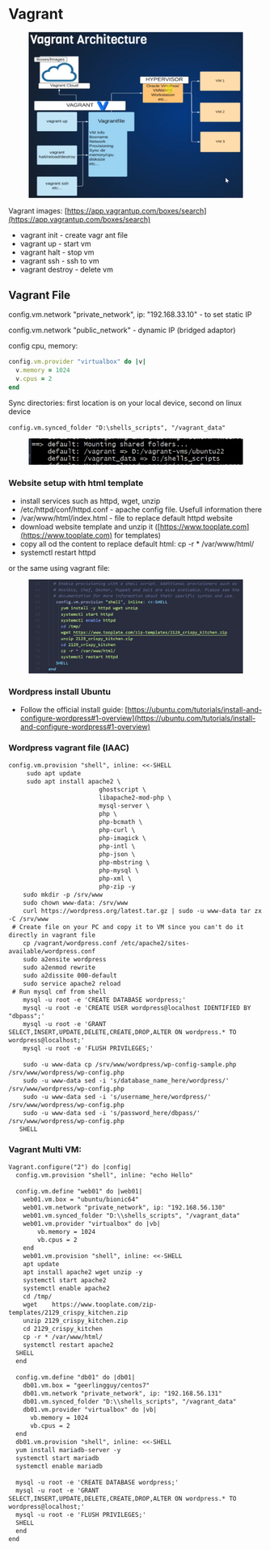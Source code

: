 # Vagrant

<figure><img src=".gitbook/assets/image (1) (1).png" alt=""><figcaption></figcaption></figure>

Vagrant images: [https://app.vagrantup.com/boxes/search](https://app.vagrantup.com/boxes/search)

* vagrant init - create vagr ant file
* vagrant up - start vm
* vagrant halt - stop vm
* vagrant ssh - ssh to vm
* vagrant destroy - delete vm

## Vagrant File

config.vm.network "private\_network", ip: "192.168.33.10" - to set static IP

config.vm.network "public\_network" - dynamic IP (bridged adaptor)

config cpu, memory:

```ruby
config.vm.provider "virtualbox" do |v|
  v.memory = 1024
  v.cpus = 2
end
```

Sync directories: first location is on your local device, second on linux device

`config.vm.synced_folder "D:\shells_scripts", "/vagrant_data"`

<figure><img src=".gitbook/assets/image (3) (1).png" alt=""><figcaption></figcaption></figure>

### Website setup with html template

* install services such as httpd, wget, unzip
* /etc/httpd/conf/httpd.conf - apache config file. Usefull information there
* /var/www/html/index.html - file to replace  default httpd website
* download website template and unzip it ([https://www.tooplate.com](https://www.tooplate.com) for templates)
* copy all od the content to replace default html: cp -r \* /var/www/html/
* systemctl restart httpd

or the same using vagrant file:

<figure><img src=".gitbook/assets/image (3).png" alt=""><figcaption></figcaption></figure>

### Wordpress install Ubuntu

* Follow the official install guide: [https://ubuntu.com/tutorials/install-and-configure-wordpress#1-overview](https://ubuntu.com/tutorials/install-and-configure-wordpress#1-overview)

### Wordpress vagrant file (IAAC)

```
config.vm.provision "shell", inline: <<-SHELL
     sudo apt update
     sudo apt install apache2 \
                         ghostscript \
                         libapache2-mod-php \
                         mysql-server \
                         php \
                         php-bcmath \
                         php-curl \
                         php-imagick \
                         php-intl \
                         php-json \
                         php-mbstring \
                         php-mysql \
                         php-xml \
                         php-zip -y
    sudo mkdir -p /srv/www
    sudo chown www-data: /srv/www
    curl https://wordpress.org/latest.tar.gz | sudo -u www-data tar zx -C /srv/www
 # Create file on your PC and copy it to VM since you can't do it directly in vagrant file  
    cp /vagrant/wordpress.conf /etc/apache2/sites-available/wordpress.conf
    sudo a2ensite wordpress
    sudo a2enmod rewrite
    sudo a2dissite 000-default
    sudo service apache2 reload
 # Run mysql cmf from shell
    mysql -u root -e 'CREATE DATABASE wordpress;'
    mysql -u root -e 'CREATE USER wordpress@localhost IDENTIFIED BY "dbpass";'
    mysql -u root -e 'GRANT SELECT,INSERT,UPDATE,DELETE,CREATE,DROP,ALTER ON wordpress.* TO wordpress@localhost;'
    mysql -u root -e 'FLUSH PRIVILEGES;'
    
    sudo -u www-data cp /srv/www/wordpress/wp-config-sample.php /srv/www/wordpress/wp-config.php
    sudo -u www-data sed -i 's/database_name_here/wordpress/' /srv/www/wordpress/wp-config.php
    sudo -u www-data sed -i 's/username_here/wordpress/' /srv/www/wordpress/wp-config.php
    sudo -u www-data sed -i 's/password_here/dbpass/' /srv/www/wordpress/wp-config.php
   SHELL
```



### Vagrant Multi VM:

```
Vagrant.configure("2") do |config|
  config.vm.provision "shell", inline: "echo Hello"

  config.vm.define "web01" do |web01|
    web01.vm.box = "ubuntu/bionic64"
    web01.vm.network "private_network", ip: "192.168.56.130"
    web01.vm.synced_folder "D:\\shells_scripts", "/vagrant_data"
    web01.vm.provider "virtualbox" do |vb|
        vb.memory = 1024
        vb.cpus = 2
    end
    web01.vm.provision "shell", inline: <<-SHELL
    apt update
    apt install apache2 wget unzip -y
    systemctl start apache2
    systemctl enable apache2
    cd /tmp/
    wget	https://www.tooplate.com/zip-templates/2129_crispy_kitchen.zip
    unzip 2129_crispy_kitchen.zip
    cd 2129_crispy_kitchen
    cp -r * /var/www/html/
    systemctl restart apache2
  SHELL
  end

  config.vm.define "db01" do |db01|
    db01.vm.box = "geerlingguy/centos7"
    db01.vm.network "private_network", ip: "192.168.56.131"
    db01.vm.synced_folder "D:\\shells_scripts", "/vagrant_data"
    db01.vm.provider "virtualbox" do |vb|
      vb.memory = 1024
      vb.cpus = 2
  end
  db01.vm.provision "shell", inline: <<-SHELL
  yum install mariadb-server -y
  systemctl start mariadb
  systemctl enable mariadb

  mysql -u root -e 'CREATE DATABASE wordpress;'
  mysql -u root -e 'GRANT SELECT,INSERT,UPDATE,DELETE,CREATE,DROP,ALTER ON wordpress.* TO wordpress@localhost;'
  mysql -u root -e 'FLUSH PRIVILEGES;'
  SHELL
  end
end
```
